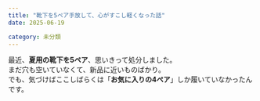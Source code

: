 ```yaml
---
title: "靴下を5ペア手放して、心がすこし軽くなった話"
date: 2025-06-19

category: 未分類
---
```


最近、**夏用の靴下を5ペア**、思いきって処分しました。  
まだ穴も空いていなくて、新品に近いものばかり。  
でも、気づけばここしばらくは「**お気に入りの4ペア**」しか履いていなかったんです。

